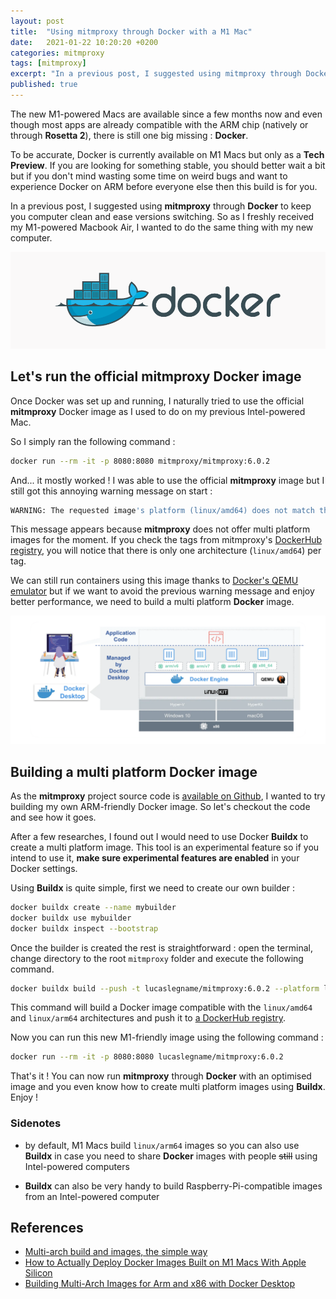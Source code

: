 ```yaml
---
layout: post
title:  "Using mitmproxy through Docker with a M1 Mac"
date:   2021-01-22 10:20:20 +0200
categories: mitmproxy
tags: [mitmproxy]
excerpt: "In a previous post, I suggested using mitmproxy through Docker. So as I freshly received my M1-powered Macbook Air, I wanted to do the same thing with my new computer."
published: true
---
```


The new M1-powered Macs are available since a few months now and even though most apps are already compatible with the ARM chip (natively or through **Rosetta 2**), there is still one big missing : **Docker**.

To be accurate, Docker is currently available on M1 Macs but only as a **Tech Preview**. If you are looking for something stable, you should better wait a bit but if you don't mind wasting some time on weird bugs and want to experience Docker on ARM before everyone else then this build is for you.

In a previous post, I suggested using **mitmproxy** through **Docker** to keep you computer clean and ease versions switching. So as I freshly received my M1-powered Macbook Air, I wanted to do the same thing with my new computer.

![Docker logo](/assets/images/docker/logo.png)

## Let's run the official mitmproxy Docker image

Once Docker was set up and running, I naturally tried to use the official **mitmproxy** Docker image as I used to do on my previous Intel-powered Mac. 

So I simply ran the following command :

```bash
docker run --rm -it -p 8080:8080 mitmproxy/mitmproxy:6.0.2
```

And... it mostly worked ! I was able to use the official **mitmproxy** image but I still got this annoying warning message on start : 

```bash
WARNING: The requested image's platform (linux/amd64) does not match the detected host platform (linux/arm64/v8) and no specific platform was requested
```

This message appears because **mitmproxy** does not offer multi platform images for the moment. If you check the tags from mitmproxy's <a href="https://hub.docker.com/r/mitmproxy/mitmproxy/tags" target="_blank">DockerHub registry</a>, you will notice that there is only one architecture (`linux/amd64`) per tag.

We can still run containers using this image thanks to <a href="https://www.docker.com/blog/multi-arch-images/" target="_blank">Docker's QEMU emulator</a> but if we want to avoid the previous warning message and enjoy better performance, we need to build a multi platform **Docker** image.

![mitmproxy is alive](/assets/images/docker/docker-arch.png)

## Building a multi platform Docker image

As the **mitmproxy** project source code is <a href="https://github.com/mitmproxy/mitmproxy" target="_blank">available on Github</a>, I wanted to try building my own ARM-friendly Docker image. So let's checkout the code and see how it goes. 

After a few researches, I found out I would need to use Docker **Buildx** to create a multi platform image. This tool is an experimental feature so if you intend to use it, **make sure experimental features are enabled** in your Docker settings.

Using **Buildx** is quite simple, first we need to create our own builder :

```bash
docker buildx create --name mybuilder
docker buildx use mybuilder
docker buildx inspect --bootstrap
```

Once the builder is created the rest is straightforward : open the terminal, change directory to the root `mitmproxy` folder and execute the following command.

```bash
docker buildx build --push -t lucaslegname/mitmproxy:6.0.2 --platform linux/amd64,linux/arm64 --file release/docker/Dockerfile .
```

This command will build a Docker image compatible with the `linux/amd64` and `linux/arm64` architectures and push it to <a href="https://hub.docker.com/r/lucaslegname/mitmproxy" target="_blank">a DockerHub registry</a>.

Now you can run this new M1-friendly image using the following command : 

```bash
docker run --rm -it -p 8080:8080 lucaslegname/mitmproxy:6.0.2
```

That's it ! You can now run **mitmproxy** through **Docker** with an optimised image and you even know how to create multi platform images using **Buildx**. Enjoy !

### Sidenotes

- by default, M1 Macs build `linux/arm64` images so you can also use **Buildx** in case you need to share **Docker** images with people ~~still~~ using Intel-powered computers

- **Buildx** can also be very handy to build Raspberry-Pi-compatible images from an Intel-powered computer

## References

- <a href="https://www.docker.com/blog/multi-arch-build-and-images-the-simple-way/" target="_blank">Multi-arch build and images, the simple way</a>
- <a href="https://medium.com/better-programming/how-to-actually-deploy-docker-images-built-on-a-m1-macs-with-apple-silicon-a35e39318e97" target="_blank">How to Actually Deploy Docker Images Built on M1 Macs With Apple Silicon</a>
- <a href="https://www.docker.com/blog/multi-arch-images/" target="_blank">Building Multi-Arch Images for Arm and x86 with Docker Desktop</a>
